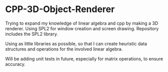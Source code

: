 # CPP-3D-Object-Renderer
Trying to expand my knowledge of linear algebra and cpp by making a 3D renderer.
Using SPL2 for window creation and screen drawing.
Repository includes the SPL2 library.

Using as little libraries as possible, so that I can create heuristic data structures and operations for the involved linear algebra.

Will be adding unit tests in future, especially for matrix operations, to ensure accuracy.
